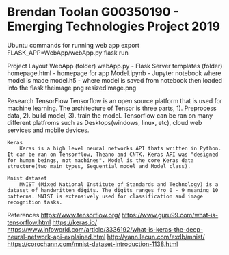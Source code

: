 <h1> Brendan Toolan G00350190 - Emerging Technologies Project 2019 </h1>

Ubuntu commands for running web app
    export FLASK_APP=WebApp/webApp.py
    flask run

Project Layout 
    WebApp (folder)
        webApp.py - Flask Server
        templates (folder)
            homepage.html - homepage for app
        Model.ipynb - Jupyter notebook where model is made
        model.h5 - where model is saved from notebook then loaded into the flask
        theimage.png
        resizedImage.png

Research
    TensorFlow
        Tensorflow is an open source platform that is used for machine learning. The architecture of Tensor is three parts, 1). Preprocess data, 2). build model, 3). train the model. Tensorflow can be ran on many different platfroms such as Desktops(windows, linux, etc), cloud web services and mobile devices.
    
    Keras 
        Keras is a high level neural networks API thats written in Python. It can be ran on Tensorflow, Theano and CNTK. Keras API was "designed for human beings, not machines". Model is the core Keras data structure(two main types, Sequential model and Model class).

    Mnist dataset
        MNIST (Mixed National Institute of Standards and Technology) is a dataset of handwritten digits. The digits ranges fro 0 - 9 meaning 10 patterns. MNIST is extensively used for classification and image recognition tasks.


References
    https://www.tensorflow.org/
    https://www.guru99.com/what-is-tensorflow.html
    https://keras.io/
    https://www.infoworld.com/article/3336192/what-is-keras-the-deep-neural-network-api-explained.html
    http://yann.lecun.com/exdb/mnist/
    https://corochann.com/mnist-dataset-introduction-1138.html
